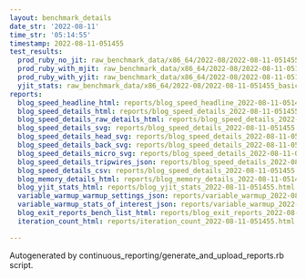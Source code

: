 ```yaml
---
layout: benchmark_details
date_str: '2022-08-11'
time_str: '05:14:55'
timestamp: 2022-08-11-051455
test_results:
  prod_ruby_no_jit: raw_benchmark_data/x86_64/2022-08/2022-08-11-051455_basic_benchmark_prod_ruby_no_jit.json
  prod_ruby_with_mjit: raw_benchmark_data/x86_64/2022-08/2022-08-11-051455_basic_benchmark_prod_ruby_with_mjit.json
  prod_ruby_with_yjit: raw_benchmark_data/x86_64/2022-08/2022-08-11-051455_basic_benchmark_prod_ruby_with_yjit.json
  yjit_stats: raw_benchmark_data/x86_64/2022-08/2022-08-11-051455_basic_benchmark_yjit_stats.json
reports:
  blog_speed_headline_html: reports/blog_speed_headline_2022-08-11-051455.html
  blog_speed_details_html: reports/blog_speed_details_2022-08-11-051455.html
  blog_speed_details_raw_details_html: reports/blog_speed_details_2022-08-11-051455.raw_details.html
  blog_speed_details_svg: reports/blog_speed_details_2022-08-11-051455.svg
  blog_speed_details_head_svg: reports/blog_speed_details_2022-08-11-051455.head.svg
  blog_speed_details_back_svg: reports/blog_speed_details_2022-08-11-051455.back.svg
  blog_speed_details_micro_svg: reports/blog_speed_details_2022-08-11-051455.micro.svg
  blog_speed_details_tripwires_json: reports/blog_speed_details_2022-08-11-051455.tripwires.json
  blog_speed_details_csv: reports/blog_speed_details_2022-08-11-051455.csv
  blog_memory_details_html: reports/blog_memory_details_2022-08-11-051455.html
  blog_yjit_stats_html: reports/blog_yjit_stats_2022-08-11-051455.html
  variable_warmup_warmup_settings_json: reports/variable_warmup_2022-08-11-051455.warmup_settings.json
  variable_warmup_stats_of_interest_json: reports/variable_warmup_2022-08-11-051455.stats_of_interest.json
  blog_exit_reports_bench_list_html: reports/blog_exit_reports_2022-08-11-051455.bench_list.html
  iteration_count_html: reports/iteration_count_2022-08-11-051455.html

---
```

Autogenerated by continuous_reporting/generate_and_upload_reports.rb script.
